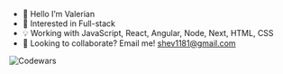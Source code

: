 - 👋 Hello I’m Valerian
- 👀 Interested in Full-stack
- 💡 Working with JavaScript, React, Angular, Node, Next, HTML, CSS
- 🚀 Looking to collaborate? Email me! shev1181@gmail.com

![Codewars](https://github.r2v.ch/codewars?user=vishev&name=true&top_languages=true&stroke=%23b362ff&theme=purple_dark)
